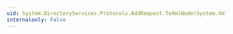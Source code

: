 ```yaml
---
uid: System.DirectoryServices.Protocols.AddRequest.ToXmlNode(System.Xml.XmlDocument)
internalonly: False
---
```

